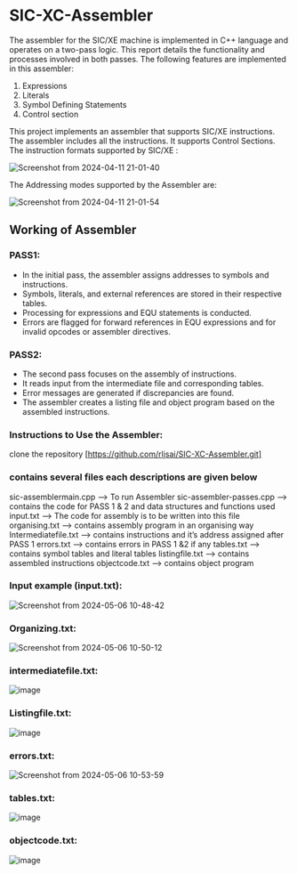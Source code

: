# SIC-XC-Assembler
The assembler for the SIC/XE machine is implemented in C++ language and operates
on a two-pass logic. This report details the functionality and processes involved
in both passes.
The following features are implemented in this assembler:
1. Expressions
2. Literals
3. Symbol Defining Statements
4. Control section<br>
<P>This project implements an assembler that supports SIC/XE instructions. The
assembler includes all the instructions. It supports Control Sections.<br>
The instruction formats supported by SIC/XE :

![Screenshot from 2024-04-11 21-01-40](https://github.com/rljsai/SIC-XC-Assembler/assets/146453283/0a11e27f-d509-4ebe-a1ec-4fea88f1d6a0)

The Addressing modes supported by the Assembler are:

![Screenshot from 2024-04-11 21-01-54](https://github.com/rljsai/SIC-XC-Assembler/assets/146453283/37c39ce6-7b55-4d5d-adb2-a9f66d17bca0)

## Working of Assembler
### PASS1:
* In the initial pass, the assembler assigns addresses to symbols and instructions.
* Symbols, literals, and external references are stored in their respective tables.
* Processing for expressions and EQU statements is conducted.
* Errors are flagged for forward references in EQU expressions and for invalid opcodes or assembler directives.

### PASS2:
* The second pass focuses on the assembly of instructions.
* It reads input from the intermediate file and corresponding tables.
* Error messages are generated if discrepancies are found.
* The assembler creates a listing file and object program based on the assembled instructions.


### Instructions to Use the Assembler:
clone the repository
[https://github.com/rljsai/SIC-XC-Assembler.git]

### contains several files each descriptions are given below
sic-assemblermain.cpp --> To run Assembler
sic-assembler-passes.cpp --> contains the code for PASS 1 & 2 and data structures and functions used
input.txt --> The code for assembly is to be written into this file
organising.txt --> contains assembly program in an organising way
Intermediatefile.txt --> contains instructions and it’s address assigned after PASS 1
errors.txt --> contains errors in PASS 1 &2 if any
tables.txt --> contains symbol tables and literal tables
listingfile.txt --> contains assembled instructions
objectcode.txt --> contains object program

### Input example (input.txt):
![Screenshot from 2024-05-06 10-48-42](https://github.com/rljsai/SIC-XC-Assembler/assets/146453283/95b9224e-5c58-4c44-9563-f89a75ff3d54)

### Organizing.txt:
![Screenshot from 2024-05-06 10-50-12](https://github.com/rljsai/SIC-XC-Assembler/assets/146453283/cd999051-13bb-46c2-9bce-4d60fe536631)

### intermediatefile.txt:
![image](https://github.com/rljsai/SIC-XC-Assembler/assets/146453283/be91ca82-8bb2-43b9-b6d8-7a532e931df9)

### Listingfile.txt:
![image](https://github.com/rljsai/SIC-XC-Assembler/assets/146453283/06767521-b6e5-4675-9be7-813566f86f7c)

### errors.txt:
![Screenshot from 2024-05-06 10-53-59](https://github.com/rljsai/SIC-XC-Assembler/assets/146453283/534f85ff-be19-4bf2-8e08-f02d1476b09c)

### tables.txt:
![image](https://github.com/rljsai/SIC-XC-Assembler/assets/146453283/f6d0e171-9538-4b1a-b2b7-7680365b2ce9)

### objectcode.txt:
![image](https://github.com/rljsai/SIC-XC-Assembler/assets/146453283/ca19a013-3ed6-4442-ace3-cacb039c0b58)








